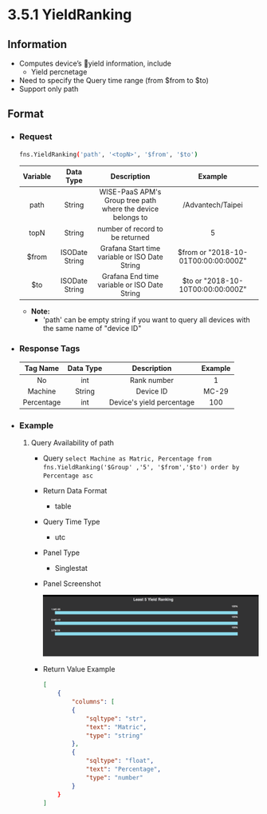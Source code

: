 # 3.5.1 YieldRanking

## Information

* Computes device’s yield information, include
    * Yield percnetage
* Need to specify the Query time range (from $from to $to)
* Support only path

## Format

* ### Request

  ``` sh
  fns.YieldRanking('path', '<topN>', '$from', '$to')
  ```

  | Variable | Data Type | Description | Example |
  | :---: | :---: | :---: | :---: |
  | path | String | WISE-PaaS APM's Group tree path<br>where the device belongs to | /Advantech/Taipei |
  | topN | String | number of record to be returned | 5 |
  | $from | ISODate String | Grafana Start time variable or ISO Date String | $from or "2018-10-01T00:00:00:000Z" |
  | $to | ISODate String | Grafana End time variable or ISO Date String | $to or "2018-10-10T00:00:00:000Z" |

  - **Note:**
    - 'path' can be empty string if you want to query all devices with the same name of "device ID"

* ### Response Tags

  | Tag Name | Data Type | Description | Example |
  | :---: | :---: | :---: | :---: |
  | No | int | Rank number | 1 |
  | Machine | String | Device ID | MC-29 |
  | Percentage | int | Device's yield percentage | 100 |


* ### Example
    1. Query Availability of path
        - Query
        ``` select Machine as Matric, Percentage from fns.YieldRanking('$Group' ,'5', '$from','$to') order by Percentage asc ```
        - Return Data Format
            * table
        - Query Time Type
            * utc
        - Panel Type
            * Singlestat
        - Panel Screenshot

            ![](/images/3.5.1-YieldRanking.png)
        - Return Value Example
            ``` json
            [
                {
                    "columns": [
                    {
                        "sqltype": "str",
                        "text": "Matric",
                        "type": "string"
                    },
                    {
                        "sqltype": "float",
                        "text": "Percentage",
                        "type": "number"
                    }
                }
            ]
            ```
